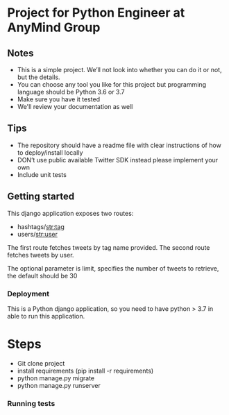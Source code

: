 # Project for Python Engineer at AnyMind Group

## Notes

- This is a simple project. We’ll not look into whether you can do it or not, but the details.
- You can choose any tool you like for this project but programming language should be Python 3.6 or 3.7
- Make sure you have it tested
- We'll review your documentation as well

## Tips

- The repository should have a readme file with clear instructions of how to deploy/install locally
- DON’t use public available Twitter SDK instead please implement your own
- Include unit tests

## Getting started

This django application exposes two routes:
- hashtags/<str:tag>
- users/<str:user>

The first route fetches tweets by tag name provided.
The second route fetches tweets by user.

The optional parameter is limit, specifies the number of tweets to retrieve, the default should be 30


### Deployment

This is a Python django application, so you need to have python > 3.7 in able to run this application.

# Steps
- Git clone project
- install requirements (pip install -r requirements)
- python manage.py migrate
- python manage.py runserver

### Running tests
